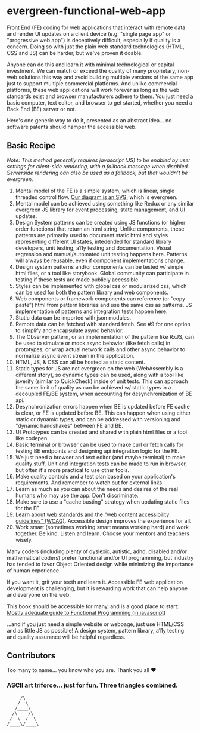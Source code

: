 # evergreen-functional-web-app

Front End (FE) coding for web applications that interact with remote data and render UI updates on a client device (e.g. "single page app" or "progressive web app") is deceptively difficult, especially if quality is a concern. Doing so with just the plain web standard technologies (HTML, CSS and JS) can be harder, but we've proven it doable.

Anyone can do this and learn it with minimal technological or capital investment.  We can match or exceed the quality of many proprietary, non-web solutions this way and avoid building multiple versions of the same app just to support multiple commercial platforms. And unlike commercial platforms, these web applications will work forever as long as the web standards exist and browser manufacturers adhere to them.  You just need a basic computer, text editor, and browser to get started, whether you need a Back End (BE) server or not.

Here's one generic way to do it, presented as an abstract idea... no software patents should hamper the accessible web.

## Basic Recipe

*Note: This method generally requires javascript (JS) to be enabled by user settings for client-side rendering, with a fallback message when disabled. Serverside rendering can also be used as a fallback, but that wouldn't be evergreen.*

1. Mental model of the FE is a simple system, which is linear, single threaded control flow.  [Our diagram is an SVG](https://raw.githubusercontent.com/darthrellimnad/generic-fe-system/main/Generic-FE-System.drawio.svg), which is evergreen.
2. Mental model can be achieved using something like Redux or any similar evergreen JS library for event processing, state management, and UI updates.
3. Design System patterns can be created using JS functions (or higher order functions) that return an html string.  Unlike components, these patterns are primarily used to document static html and styles representing different UI states, intedended for standard library developers, unit testing, a11y testing and documentation.  Visual regression and manual/automated unit testing happens here. Patterns will always be reusable, even if component implementations change.
4. Design system patterns and/or components can be tested w/ simple html files, or a tool like storybook. Global community can participate in testing if these tests are made publicly accessible.
5. Styles can be implemented with global css or modularized css, which can be used for both the pattern library and web components.
6. Web components or framework components can reference (or “copy paste”) html from pattern libraries and use the same css as patterns.  JS implementation of patterns and integration tests happen here.
7. Static data can be imported with json modules.
8. Remote data can be fetched with standard fetch. See #9 for one option to simplify and encapsulate async behavior.
9. The Observer pattern, or an implementation of the pattern like RxJS, can be used to simulate or mock async behavior (like fetch calls) in prototypes, or wrap actual network calls and other async behavior to normalize async event stream in the application.
10. HTML, JS, & CSS can all be hosted as static content.
11. Static types for JS are not evergreen on the web (WebAssembly is a different story), so dynamic types can be used, along with a tool like jsverify (similar to QuickCheck) inside of unit tests.  This can approach the same limit of quality as can be achieved w/ static types in a decoupled FE/BE system, when accounting for desynchronization of BE api.
12. Desynchronization errors happen when BE is updated before FE cache is clear, or FE is updated before BE.  This can happen when using either static or dynamic types, and can be addressed with versioning and "dynamic handshakes" between FE and BE.
13. UI Prototypes can be created and shared with plain html files or a tool like codepen.
14. Basic terminal or browser can be used to make curl or fetch calls for testing BE endpoints and designing api integration logic for the FE.
15. We just need a browser and text editor (and maybe terminal) to make quality stuff.  Unit and integration tests can be made to run in browser, but often it's more practical to use other tools.
16. Make quality controls and a test plan based on your application's requirements. And remember to watch out for external links.
17. Learn as much as you can about the needs and desires of the real humans who may use the app. Don't discriminate.
18. Make sure to use a "cache busting" strategy when updating static files for the FE.
19. Learn about [web standards and the "web content accessibility guidelines" (WCAG)](https://www.w3.org/WAI/standards-guidelines/). Accessible design improves the experience for all.
20. Work smart (sometimes working smart means working hard) and work together. Be kind. Listen and learn. Choose your mentors and teachers wisely.

Many coders (including plenty of dyslexic, autistic, adhd, disabled and/or mathematical coders) prefer functional and/or UI programming, but industry has tended to favor Object Oriented design while minimizing the importance of human experience.

If you want it, grit your teeth and learn it. Accessible FE web application development is challenging, but it is rewarding work that can help anyone and everyone on the web.

This book should be accessible for many, and is a good place to start: [Mostly adequate guide to Functional Programming (in javascript)](https://github.com/MostlyAdequate/mostly-adequate-guide)

...and if you just need a simple website or webpage, just use HTML/CSS and as little JS as possible!  A design system, pattern library, a11y testing and quality assurance will be helpful regardless.

## Contributors
Too many to name... you know who you are.  Thank you all ❤️

### ASCII art triforce... just for fun. Three triangles combined.
```
     /\
    /  \
   /____\  
  /\    /\
 /  \  /  \
/____\/____\
```
